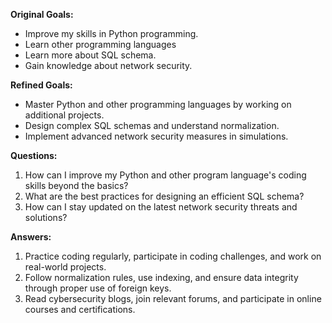 **Original Goals:**

- Improve my skills in Python programming.
- Learn other programming languages 
- Learn more about SQL schema.
- Gain knowledge about network security.

**Refined Goals:**

- Master Python and other programming languages by working on additional projects.
- Design complex SQL schemas and understand normalization.
- Implement advanced network security measures in simulations.

**Questions:**

1. How can I improve my Python and other program language's coding skills beyond the basics?
2. What are the best practices for designing an efficient SQL schema?
3. How can I stay updated on the latest network security threats and solutions?

**Answers:**

1. Practice coding regularly, participate in coding challenges, and work on real-world projects.
2. Follow normalization rules, use indexing, and ensure data integrity through proper use of foreign keys.
3. Read cybersecurity blogs, join relevant forums, and participate in online courses and certifications.